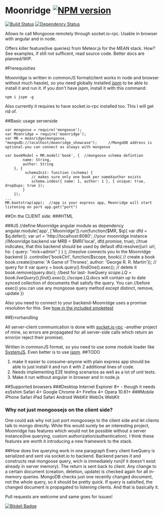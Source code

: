 Moonridge   [![NPM version](https://badge.fury.io/js/moonridge.png)](http://badge.fury.io/js/moonridge)
=========
[![Build Status](https://travis-ci.org/capaj/Moonridge.svg?tag=1.0.3)](https://travis-ci.org/capaj/Moonridge)
[![Dependency Status](https://david-dm.org/capaj/Moonridge.svg)](https://david-dm.org/capaj/Moonridge)

Allows to call Mongoose remotely through socket.io-rpc. Usable in browser with angular and in node.

Offers killer feature(live queries) from Meteor.js for the MEAN stack. How?
See examples, if still not sufficent, read source code. Better docs are planned/WIP.

#Prerequisities

Moonridge is written in commonJS format(client works in node and browser without much hassle), so you need globally installed [jspm](https://github.com/jspm/jspm-cli) to be able to install it and run it.
If you don't have jspm, install it with this command:

    npm i jspm -g

Also currently it requires to have socket.io-rpc installed too. This I will get rid of.

##Basic usage serverside

    var mongoose = require('mongoose');
    var Moonridge = require('moonridge');
    var MR = moonridge(mongoose, "mongodb://localhost/moonridge_showcase");		//MongoDB address is optional-you can connect as always with mongoose

    var bookModel = MR.model('book', {  //mongoose schema defintion
            name: String,
            author: String
        }, {
             schemaInit: function (schema) {
                // makes sure only one book per nameXauthor exists
                schema.index({ name: 1, author: 1 }, { unique: true, dropDups: true });
            }
        });
    ...
    MR.bootstrap(app);	//app is your express app, Moonridge will start listening on port app.get("port")

##On the CLIENT side:
###HTML
	<!--You need to use mr-controller instead of ng-controller-->
    <div mr-controller="bookCtrl" mr-models="book"><!--You can load any number of models you like, separate them by commas-->
        <div ng-repeat="book in LQ.docs">
            <!-- regular angular templating -->
        </div>
    </div>
    <!--include client side script after angular-->
    <script type="text/javascript" src="/moonridge-angular-client.js"></script>
###JS
    //define Moonridge angular module as dependency
	angular.module('app', ['Moonridge']).run(function($MR, $q){
		var dfd = $q.defer();
        var url = 'http://localhost:8080';	//your moonridge instance
		//Moonridge backend
		var MRB = $MR('local', dfd.promise, true);  //true indicates, that this backend should be used by default
		dfd.resolve({url: url, hs: { query: "nick=admin" } } );	//resolve connects you to the Moonridge backend
	})
    .controller('bookCtrl', function($scope, book){
        // create a book
        book.create({name: 'A Game of Thrones', author: 'George R. R. Martin'});
        // query for it
        var query = book.query().findOne().exec();
        // delete it
        book.remove(query.doc);
        //best for last- liveQuery
        $scope.LQ = book.liveQuery().find().exec();
        //$scope.LQ.docs will contain up to date synced collection of documents that satisfy the query. You can
        //before exec() you can use any mongoose query method except distinct, remove, update
    })
    
Also you need to connect to your backend-Moonridge uses a promise resolution for this. See [how in the included smoketest](https://github.com/capaj/Moonridge/blob/8faf7ad4b7c6c0301d70c3d8a346348d2b21e86d/e2e-smoketest/mr-test-ctrl.js#L84)

##Errorhandling

All server-client communication is done with [socket.io-rpc](https://github.com/capaj/socket.io-rpc) -another project of mine, so errors are propagated for all server-side calls which return an error(or reject their promise).

Written in commonJS format, so you need to use some module loader like [SystemJS](https://github.com/systemjs/systemjs). Even better is to use [jspm](https://github.com/jspm/jspm-cli).
##TODO
1. make it easier to consume-anyone with plain express app should be able to just install it and run it with 2 additional lines of code.
2. Needs implementing E2E testing scenarios as well as a lot of unit tests.
3. Make it run without angular in browser and in node.js

##Supported browsers
###Desktop
    Internet Explorer 8+ - though it needs es5shim
    Safari 4+
    Google Chrome 4+
    Firefox 4+
    Opera 10.61+
###Mobile
    iPhone Safari
    iPad Safari
    Android WebKit
    WebOs WebKit

### Why not just mongoosejs on the client side?
One could ask why not just port mongoosejs to the client side and let clients talk to mongo directly. While this would surely be an interesting project, Moonridge has features which would not be possible without a server instance(live querying, custom authorization/authentication). I think these features are worth it introducing a new framework to the stack.
    
##How does live querying work in one paragraph
Every client liveQuery is serialized and sent via socket.io to backend. Backend parses it and constructs real mongoose query, wich is immediately run(if it doesn't exist already in server memory). The return is sent back to client. Any change to a certain document (creation, deletion, update) is checked again for all in-memory queries. MongoDB checks just one recently changed document, not the whole query, so it should be pretty quick. If query is satisfied, the changed document is propagated to listening clients. And that is basically it.

Pull requests are welcome and same goes for issues!

[![Bitdeli Badge](https://d2weczhvl823v0.cloudfront.net/capaj/moonridge/trend.png)](https://bitdeli.com/free "Bitdeli Badge")

